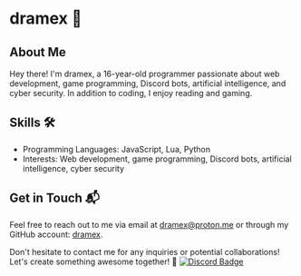 # dramex 🚀

## About Me

Hey there! I'm dramex, a 16-year-old programmer passionate about web development, game programming, Discord bots, artificial intelligence, and cyber security. In addition to coding, I enjoy reading and gaming.

## Skills 🛠️

- Programming Languages: JavaScript, Lua, Python
- Interests: Web development, game programming, Discord bots, artificial intelligence, cyber security

## Get in Touch 📬

Feel free to reach out to me via email at dramex@proton.me or through my GitHub account: [dramex](https://github.com/dramex1dev).

Don't hesitate to contact me for any inquiries or potential collaborations! Let's create something awesome together! 💪
 [![Discord Badge](https://img.shields.io/badge/Discord-5865F2?style=for-the-badge&logo=discord&logoColor=white)](https://discord.gg/NbMQUPjHz7)
